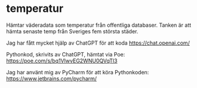 # temperatur
Hämtar väderadata som temperatur från offentliga databaser.
Tanken är att hämta senaste temp från Sveriges fem största städer.

Jag har fått mycket hjälp av ChatGPT för att koda https://chat.openai.com/

Pythonkod, skrivits av ChatGPT, hämtat via Poe: https://poe.com/s/bq1VIwvEG2WNU0QVqTl3

Jag har använt mig av PyCharm för att köra Pythonkoden: https://www.jetbrains.com/pycharm/
